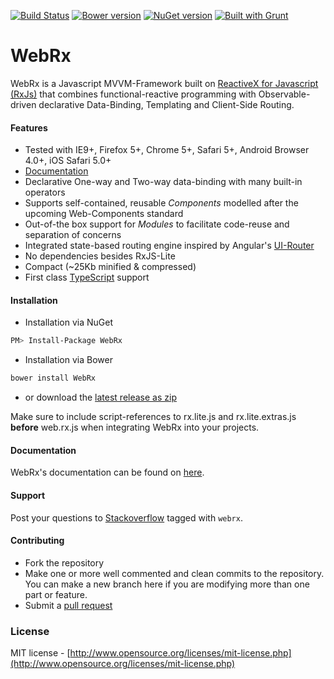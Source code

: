 [![Build Status](https://ci.appveyor.com/api/projects/status/hm6sojygo41lbiln?svg=true)](https://ci.appveyor.com/project/oliverw/webrx)
[![Bower version](https://img.shields.io/bower/v/WebRx.svg)](https://github.com/oliverw/WebRx)
[![NuGet version](https://img.shields.io/nuget/v/WebRx.svg)](https://www.nuget.org/packages/WebRx/)
[![Built with Grunt](https://cdn.gruntjs.com/builtwith.png)](http://gruntjs.com/)
<!-- [![Build Status](https://travis-ci.org/oliverw/WebRx.png)](https://travis-ci.org/oliverw/WebRx) -->

# WebRx

WebRx is a Javascript MVVM-Framework built on [ReactiveX for Javascript (RxJs)](http://reactivex.io) that combines functional-reactive programming with Observable-driven declarative Data-Binding, Templating and Client-Side Routing.

#### Features

- Tested with IE9+, Firefox 5+, Chrome 5+, Safari 5+, Android Browser 4.0+, iOS Safari 5.0+
- [Documentation](http://webrxjs.org/docs)
- Declarative One-way and Two-way data-binding with many built-in operators
- Supports self-contained, reusable *Components* modelled after the upcoming Web-Components standard
- Out-of-the box support for *Modules* to facilitate code-reuse and separation of concerns
- Integrated state-based routing engine inspired by Angular's [UI-Router](https://github.com/angular-ui/ui-router)
- No dependencies besides RxJS-Lite
- Compact (~25Kb minified & compressed)
- First class [TypeScript](http://www.typescriptlang.org/) support

#### Installation

- Installation via NuGet
```bash
PM> Install-Package WebRx
```

- Installation via Bower
```bash
bower install WebRx
```

- or download the [latest release as zip](http://webrxjs.org/downloads/web.rx.zip)

Make sure to include script-references to rx.lite.js and rx.lite.extras.js **before** web.rx.js when integrating WebRx into your projects.

#### Documentation

WebRx's documentation can be found on [here](http://webrxjs.org/docs).

#### Support 

Post your questions to [Stackoverflow](https://stackoverflow.com/questions/tagged/webrx) tagged with <code>webrx</code>.

#### Contributing

- Fork the repository
- Make one or more well commented and clean commits to the repository. You can make a new branch here if you are modifying more than one part or feature.
- Submit a [pull request](https://help.github.com/articles/using-pull-requests/)

### License

MIT license - [http://www.opensource.org/licenses/mit-license.php](http://www.opensource.org/licenses/mit-license.php)
